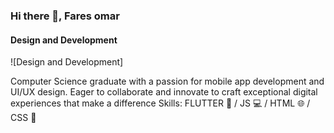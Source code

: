 ### Hi there 👋, Fares omar
#### Design and Development
![Design and Development]

Computer Science graduate with a passion for mobile app development and UI/UX design. Eager to collaborate and innovate to craft exceptional digital experiences that make a difference
Skills: FLUTTER 📱 / JS 💻 / HTML 🌐 / CSS 🎨




